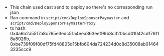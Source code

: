 - This chain used cast send to deploy so there's no corresponding run json
- Ran command in `script/cmd/DeploySponsorPaymaster` and `script/cmd/DeploySponsorPaymasterProxy`
- tx hash: 0x4a6b2a5517a8c765e3edc51a4eea363eef99b8c320bcd01042cd176118a8026b, 0xbe739f09f80df75fd48805d15bfb604da724234d0c8d35008ab014643235ccc9 